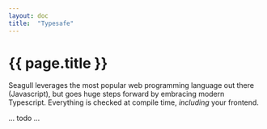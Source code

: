 ```yaml
---
layout: doc
title:  "Typesafe"
---
```


# {{ page.title }}

Seagull leverages the most popular web programming language out there
(Javascript), but goes huge steps forward by embracing modern Typescript.
Everything is checked at compile time, *including* your frontend.

... todo ...